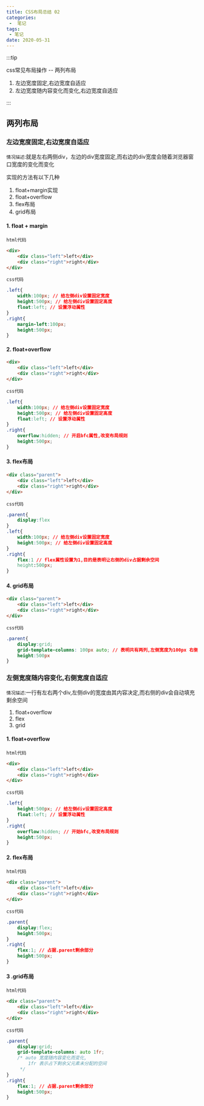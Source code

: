 ```yaml
---
title: CSS布局总结 02
categories:
 -  笔记
tags:
 - 笔记
date: 2020-05-31
---
```



:::tip

css常见布局操作 -- 两列布局
1. 左边宽度固定,右边宽度自适应
2. 左边宽度随内容变化而变化,右边宽度自适应

:::


<!-- more -->

## 两列布局

### 左边宽度固定,右边宽度自适应
`情况描述`:就是左右两侧div，左边的div宽度固定,而右边的div宽度会随着浏览器窗口宽度的变化而变化

实现的方法有以下几种
1. float+margin实现
2. float+overflow
3. flex布局
4. grid布局

#### 1. float + margin
`html代码`
```html
<div>
    <div class="left">left</div>
    <div class="right">right</div>
</div>
```
`css代码`
```css
.left{
    width:100px; // 给左侧div设置固定宽度
    height:500px; // 给左侧div设置固定高度
    float:left; // 设置浮动属性
}
.right{
    margin-left:100px;
    height:500px;
}
```

#### 2. float+overflow
```html
<div>
    <div class="left">left</div>
    <div class="right">right</div>
</div>
```
`css代码`
```css
.left{
    width:100px; // 给左侧div设置固定宽度
    height:500px; // 给左侧div设置固定高度
    float:left; // 设置浮动属性
}
.right{
    overflow:hidden; // 开启bfc属性,改变布局规则
    height:500px;
}
```

#### 3. flex布局
```html
<div class="parent">
    <div class="left">left</div>
    <div class="right">right</div>
</div>
```
`css代码`
```css
.parent{
    display:flex
}
.left{
    width:100px; // 给左侧div设置固定宽度
    height:500px; // 给左侧div设置固定高度
}
.right{
    flex:1 // flex属性设置为1,目的是表明让右侧的div占据剩余空间
    height:500px;
}
```

#### 4. grid布局
```html
<div class="parent">
    <div class="left">left</div>
    <div class="right">right</div>
</div>
```
`css代码`
```css
.parent{
    display:grid;
    grid-template-columns: 100px auto; // 表明共有两列,左侧宽度为100px 右侧自动填充剩余部分
    height:500px
}
```

### 左侧宽度随内容变化,右侧宽度自适应
`情况描述`:一行有左右两个div,左侧div的宽度由其内容决定,而右侧的div会自动填充剩余空间

1. float+overflow
2. flex
3. grid

#### 1. float+overflow
`html代码`
```html
<div>
    <div class="left">left</div>
    <div class="right">right</div>
</div>
```
`css代码`
```css
.left{
    height:500px; // 给左侧div设置固定高度
    float:left; // 设置浮动属性
}
.right{
    overflow:hidden; // 开始bfc,改变布局规则
    height:500px;
}
```

#### 2. flex布局
`html代码`
```html
<div class="parent">
    <div class="left">left</div>
    <div class="right">right</div>
</div>
```
`css代码`
```css
.parent{
    display:flex;
    height:500px;
}
.right{
    flex:1; // 占据.parent剩余部分
    height:500px;
}
```

#### 3 .grid布局
`html代码`
```html
<div class="parent">
    <div class="left">left</div>
    <div class="right">right</div>
</div>
```
`css代码`
```css
.parent{
    display:grid;
    grid-template-columns: auto 1fr; 
    /* auto 宽度随内容变化而变化,
        1fr 表示占下剩余父元素未分配的空间
     */
}
.right{
    flex:1; // 占据.parent剩余部分
    height:500px;
}
```